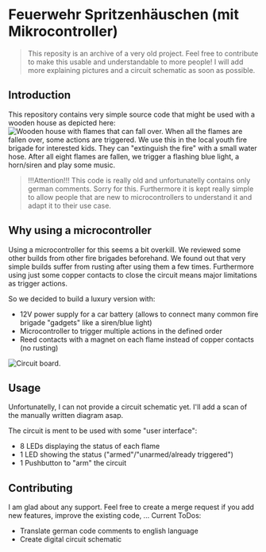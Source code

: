 # Feuerwehr Spritzenhäuschen (mit Mikrocontroller)

> This reposity is an archive of a very old project. Feel free to contribute to make this usable and understandable to more people!
> I will add more explaining pictures and a circuit schematic as soon as possible.

## Introduction

This repository contains very simple source code that might be used with a wooden house as depicted here:
![Wooden house with flames that can fall over.](https://github.com/neumicha/blob/main/media/img_house.jpg)
When all the flames are fallen over, some actions are triggered.
We use this in the local youth fire brigade for interested kids. They can "extinguish the fire" with a small water hose. After all eight flames are fallen, we trigger a flashing blue light, a horn/siren and play some music.

> !!!Attention!!!
> This code is really old and unfortunatelly contains only german comments. Sorry for this. Furthermore it is kept really simple to allow people that are new to microcontrollers to understand it and adapt it to their use case.

## Why using a microcontroller

Using a microcontroller for this seems a bit overkill.
We reviewed some other builds from other fire brigades beforehand. We found out that very simple builds suffer from rusting after using them a few times. Furthermore using just some copper contacts to close the circuit means major limitations as trigger actions.

So we decided to build a luxury version with:

* 12V power supply for a car battery (allows to connect many common fire brigade "gadgets" like a siren/blue light)
* Microcontroller to trigger multiple actions in the defined order
* Reed contacts with a magnet on each flame instead of copper contacts (no rusting)

![Circuit board.](https://github.com/neumicha/blob/main/media/img_board-top.jpg)

## Usage

Unfortunatelly, I can not provide a circuit schematic yet. I'll add a scan of the manually written diagram asap.

The circuit is ment to be used with some "user interface":

* 8 LEDs displaying the status of each flame
* 1 LED showing the status ("armed"/"unarmed/already triggered")
* 1 Pushbutton to "arm" the circuit

## Contributing

I am glad about any support. Feel free to create a merge request if you add new features, improve the existing code, ...
Current ToDos:

* Translate german code comments to english language
* Create digital circuit schematic